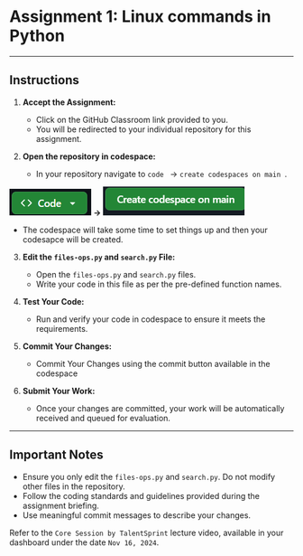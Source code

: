 # Assignment 1: Linux commands in Python

---

## **Instructions**

1. **Accept the Assignment:**
   - Click on the GitHub Classroom link provided to you.
   - You will be redirected to your individual repository for this assignment.

2. **Open the repository in codespace:**
   - In your repository navigate to `code ` -> `create codespaces on main `.

![](protectedfiles/codebutton.png) **->** ![](protectedfiles/createcodespacebtn.png) 


       
   - The codespace will take some time to set things up and then your codesapce will be created.

3. **Edit the `files-ops.py` and `search.py`  File:**
   - Open the `files-ops.py` and `search.py` files.
   - Write your code in this file as per the pre-defined function names.

4. **Test Your Code:**
   - Run and verify your code in codespace to ensure it meets the requirements.

5. **Commit Your Changes:**
   - Commit Your Changes using the commit button available in the codespace

6. **Submit Your Work:**
   - Once your changes are committed, your work will be automatically received and queued for evaluation.

---

## **Important Notes**

- Ensure you only edit the `files-ops.py` and `search.py`. Do not modify other files in the repository.
- Follow the coding standards and guidelines provided during the assignment briefing.
- Use meaningful commit messages to describe your changes.

Refer to the `Core Session by TalentSprint` lecture video, available in your dashboard under the date `Nov 16, 2024`.
